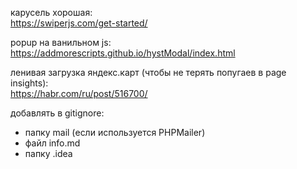 карусель хорошая:<br>
https://swiperjs.com/get-started/

popup на ванильном js:<br>
https://addmorescripts.github.io/hystModal/index.html

ленивая загрузка яндекс.карт (чтобы не терять попугаев в page insights):<br>
https://habr.com/ru/post/516700/


добавлять в gitignore:<br>
* папку mail (если используется PHPMailer)
* файл info.md
* папку .idea
